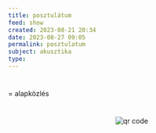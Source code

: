 ```yaml
---
title: posztulátum
feed: show
created: 2023-08-21 20:34
date: 2023-08-27 09:05
permalink: posztulatum
subject: akusztika
type: 
---
```

#

= alapközlés



#
<p style="text-align: center;"><img src="https://chart.googleapis.com/chart?cht=qr&chl=https://notes.andrasdenes.com/posztulatum&chs=180x180&choe=UTF-8&chld=L|2" alt="qr code"></p>


